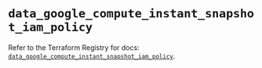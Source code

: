 # `data_google_compute_instant_snapshot_iam_policy`

Refer to the Terraform Registry for docs: [`data_google_compute_instant_snapshot_iam_policy`](https://registry.terraform.io/providers/hashicorp/google-beta/6.30.0/docs/data-sources/google_compute_instant_snapshot_iam_policy).
